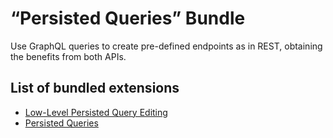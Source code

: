 # “Persisted Queries” Bundle

Use GraphQL queries to create pre-defined endpoints as in REST, obtaining the benefits from both APIs.

## List of bundled extensions

- [Low-Level Persisted Query Editing](../../../../../extensions/low-level-persisted-query-editing/docs/modules/low-level-persisted-query-editing/en.md)
- [Persisted Queries](../../../../../extensions/persisted-queries/docs/modules/persisted-queries/en.md)
